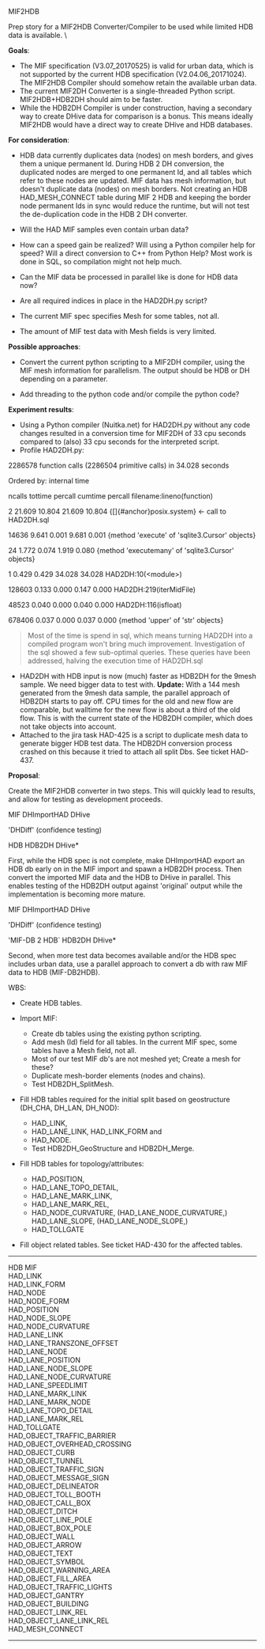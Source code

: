 MIF2HDB

Prep story for a MIF2HDB Converter/Compiler to be used while limited HDB
data is available. \\

**Goals**:

-   The MIF specification (V3.07_20170525) is valid for urban data,
    which is not supported by the current HDB specification
    (V2.04.06_20171024). The MIF2HDB Compiler should somehow retain the
    available urban data.
-   The current MIF2DH Converter is a single-threaded Python script.
    MIF2HDB+HDB2DH should aim to be faster.
-   While the HDB2DH Compiler is under construction, having a secondary
    way to create DHive data for comparison is a bonus. This means
    ideally MIF2HDB would have a direct way to create DHive and HDB
    databases.

**For consideration**:

-   HDB data currently duplicates data (nodes) on mesh borders, and
    gives them a unique permanent Id. During HDB 2 DH conversion, the
    duplicated nodes are merged to one permanent Id, and all tables
    which refer to these nodes are updated. MIF data has mesh
    information, but doesn't duplicate data (nodes) on mesh borders. Not
    creating an HDB HAD_MESH_CONNECT table during MIF 2 HDB and keeping
    the border node permanent Ids in sync would reduce the runtime, but
    will not test the de-duplication code in the HDB 2 DH converter.

-   Will the HAD MIF samples even contain urban data?

-   How can a speed gain be realized? Will using a Python compiler help
    for speed? Will a direct conversion to C++ from Python Help? Most
    work is done in SQL, so compilation might not help much.

-   Can the MIF data be processed in parallel like is done for HDB data
    now?

-   Are all required indices in place in the HAD2DH.py script?

-   The current MIF spec specifies Mesh for some tables, not all.

-   The amount of MIF test data with Mesh fields is very limited.

**Possible approaches**:

-   Convert the current python scripting to a MIF2DH compiler, using the
    MIF mesh information for parallelism. The output should be HDB or DH
    depending on a parameter.

-   Add threading to the python code and/or compile the python code?

**Experiment results**:

-   Using a Python compiler (Nuitka.net) for HAD2DH.py without any code
    changes resulted in a conversion time for MIF2DH of 33 cpu seconds
    compared to (also) 33 cpu seconds for the interpreted script.
-   Profile HAD2DH.py:

2286578 function calls (2286504 primitive calls) in 34.028 seconds

Ordered by: internal time

ncalls tottime percall cumtime percall filename:lineno(function)

2 21.609 10.804 21.609 10.804 {[]{#anchor}posix.system} ← call to
HAD2DH.sql

14636 9.641 0.001 9.681 0.001 {method \'execute\' of \'sqlite3.Cursor\'
objects}

24 1.772 0.074 1.919 0.080 {method \'executemany\' of \'sqlite3.Cursor\'
objects}

1 0.429 0.429 34.028 34.028 HAD2DH:10(\<module\>)

128603 0.133 0.000 0.147 0.000 HAD2DH:219(iterMidFile)

48523 0.040 0.000 0.040 0.000 HAD2DH:116(isfloat)

678406 0.037 0.000 0.037 0.000 {method \'upper\' of \'str\' objects}

> Most of the time is spend in sql, which means turning HAD2DH into a
> compiled program won't bring much improvement. Investigation of the
> sql showed a few sub-optimal queries. These queries have been
> addressed, halving the execution time of HAD2DH.sql

-   HAD2DH with HDB input is now (much) faster as HDB2DH for the 9mesh
    sample. We need bigger data to test with. **Update:** With a 144
    mesh generated from the 9mesh data sample, the parallel approach of
    HDB2DH starts to pay off. CPU times for the old and new flow are
    comparable, but walltime for the new flow is about a third of the
    old flow. This is with the current state of the HDB2DH compiler,
    which does not take objects into account.
-   Attached to the jira task HAD-425 is a script to duplicate mesh data
    to generate bigger HDB test data. The HDB2DH conversion process
    crashed on this because it tried to attach all split Dbs. See ticket
    HAD-437.

**Proposal**:

Create the MIF2HDB converter in two steps. This will quickly lead to
results, and allow for testing as development proceeds.

MIF DHImportHAD DHive

'DHDiff' (confidence testing)

HDB HDB2DH DHive\*

First, while the HDB spec is not complete, make DHImportHAD export an
HDB db early on in the MIF import and spawn a HDB2DH process. Then
convert the imported MIF data and the HDB to DHive in parallel. This
enables testing of the HDB2DH output against 'original' output while the
implementation is becoming more mature.

MIF DHImportHAD DHive

'DHDiff' (confidence testing)

'MIF-DB 2 HDB\` HDB2DH DHive\*

Second, when more test data becomes available and/or the HDB spec
includes urban data, use a parallel approach to convert a db with raw
MIF data to HDB (MIF-DB2HDB).

WBS:

-   Create HDB tables.

-   Import MIF:

    -   Create db tables using the existing python scripting.
    -   Add mesh (Id) field for all tables. In the current MIF spec,
        some tables have a Mesh field, not all.
    -   Most of our test MIF db's are not meshed yet; Create a mesh for
        these?
    -   Duplicate mesh-border elements (nodes and chains).
    -   Test HDB2DH_SplitMesh.

-   Fill HDB tables required for the initial split based on geostructure
    (DH_CHA, DH_LAN, DH_NOD):

    -   HAD_LINK,
    -   HAD_LANE_LINK, HAD_LINK_FORM and
    -   HAD_NODE.
    -   Test HDB2DH_GeoStructure and HDB2DH_Merge.

-   Fill HDB tables for topology/attributes:

    -   HAD_POSITION,
    -   HAD_LANE_TOPO_DETAIL,
    -   HAD_LANE_MARK_LINK,
    -   HAD_LANE_MARK_REL,
    -   HAD_NODE_CURVATURE, (HAD_LANE_NODE_CURVATURE,) HAD_LANE_SLOPE,
        (HAD_LANE_NODE_SLOPE,)
    -   HAD_TOLLGATE

-   Fill object related tables. See ticket HAD-430 for the affected
    tables.

  ------------------------------ ----- --
  HDB                            MIF   
  HAD_LINK                             
  HAD_LINK_FORM                        
  HAD_NODE                             
  HAD_NODE_FORM                        
  HAD_POSITION                         
  HAD_NODE_SLOPE                       
  HAD_NODE_CURVATURE                   
  HAD_LANE_LINK                        
  HAD_LANE_TRANSZONE_OFFSET            
  HAD_LANE_NODE                        
  HAD_LANE_POSITION                    
  HAD_LANE_NODE_SLOPE                  
  HAD_LANE_NODE_CURVATURE              
  HAD_LANE_SPEEDLIMIT                  
  HAD_LANE_MARK_LINK                   
  HAD_LANE_MARK_NODE                   
  HAD_LANE_TOPO_DETAIL                 
  HAD_LANE_MARK_REL                    
  HAD_TOLLGATE                         
  HAD_OBJECT_TRAFFIC_BARRIER           
  HAD_OBJECT_OVERHEAD_CROSSING         
  HAD_OBJECT_CURB                      
  HAD_OBJECT_TUNNEL                    
  HAD_OBJECT_TRAFFIC_SIGN              
  HAD_OBJECT_MESSAGE_SIGN              
  HAD_OBJECT_DELINEATOR                
  HAD_OBJECT_TOLL_BOOTH                
  HAD_OBJECT_CALL_BOX                  
  HAD_OBJECT_DITCH                     
  HAD_OBJECT_LINE_POLE                 
  HAD_OBJECT_BOX_POLE                  
  HAD_OBJECT_WALL                      
  HAD_OBJECT_ARROW                     
  HAD_OBJECT_TEXT                      
  HAD_OBJECT_SYMBOL                    
  HAD_OBJECT_WARNING_AREA              
  HAD_OBJECT_FILL_AREA                 
  HAD_OBJECT_TRAFFIC_LIGHTS            
  HAD_OBJECT_GANTRY                    
  HAD_OBJECT_BUILDING                  
  HAD_OBJECT_LINK_REL                  
  HAD_OBJECT_LANE_LINK_REL             
  HAD_MESH_CONNECT                     
  ------------------------------ ----- --
